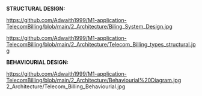 **STRUCTURAL DESIGN:**

https://github.com/Adwaith1999/M1-application-TelecomBilling/blob/main/2_Architecture/Biling_System_Design.jpg

https://github.com/Adwaith1999/M1-application-TelecomBilling/blob/main/2_Architecture/Telecom_Billing_types_structural.jpg


**BEHAVIOURIAL DESIGN:**

https://github.com/Adwaith1999/M1-application-TelecomBilling/blob/main/2_Architecture/Behaviourial%20Diagram.jpg
2_Architecture/Telecom_Billing_Behaviourial.jpg
